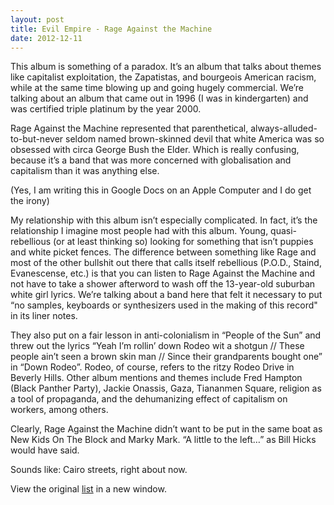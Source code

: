 ```yaml
---
layout: post
title: Evil Empire - Rage Against the Machine
date: 2012-12-11
---
```


This album is something of a paradox. It’s an album that talks about
themes like capitalist exploitation, the Zapatistas, and bourgeois
American racism, while at the same time blowing up and going hugely
commercial. We’re talking about an album that came out in 1996 (I was in
kindergarten) and was certified triple platinum by the year 2000.

Rage Against the Machine represented that parenthetical,
always-alluded-to-but-never seldom named brown-skinned devil that white
America was so obsessed with circa George Bush the Elder. Which is
really confusing, because it’s a band that was more concerned with
globalisation and capitalism than it was anything else.

(Yes, I am writing this in Google Docs on an Apple Computer and I do get
the irony)

My relationship with this album isn’t especially complicated. In fact,
it’s the relationship I imagine most people had with this album. Young,
quasi-rebellious (or at least thinking so) looking for something that
isn’t puppies and white picket fences. The difference between something
like Rage and most of the other bullshit out there that calls itself
rebellious (P.O.D., Staind, Evanescense, etc.) is that you can listen to
Rage Against the Machine and not have to take a shower afterword to wash
off the 13-year-old suburban white girl lyrics. We’re talking about a
band here that felt it necessary to put “no samples, keyboards or
synthesizers used in the making of this record" in its liner notes.

They also put on a fair lesson in anti-colonialism in “People of the
Sun” and threw out the lyrics “Yeah I’m rollin’ down Rodeo wit a shotgun
// These people ain’t seen a brown skin man // Since their grandparents
bought one” in “Down Rodeo”. Rodeo, of course, refers to the ritzy Rodeo
Drive in Beverly Hills. Other album mentions and themes include Fred
Hampton (Black Panther Party), Jackie Onassis, Gaza, Tiananmen Square,
religion as a tool of propaganda, and the dehumanizing effect of
capitalism on workers, among others.

Clearly, Rage Against the Machine didn’t want to be put in the same boat
as New Kids On The Block and Marky Mark. “A little to the left…” as Bill
Hicks would have said.

Sounds like: Cairo streets, right about now.




View the original
[list](https://docs.google.com/spreadsheet/pub?key=0ArDppihwaWa6dFdaeV9pOXNTeERqbWVFTFp5bWFuNmc&output=html) in a
new window.

